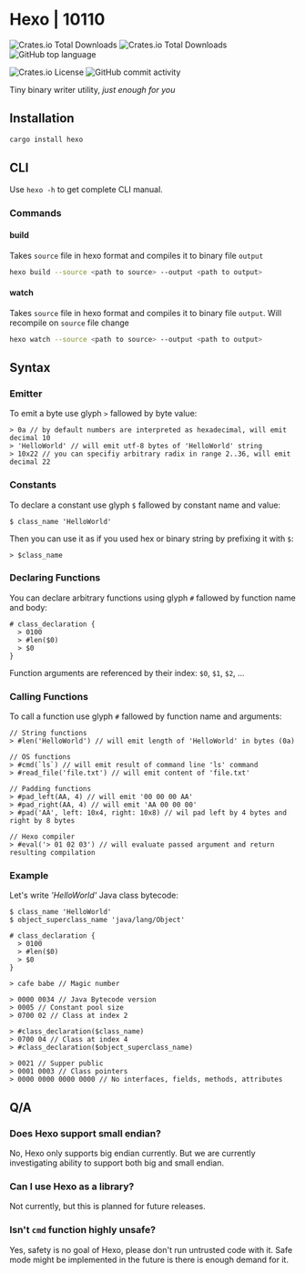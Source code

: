 # Hexo | 10110

![Crates.io Total Downloads](https://img.shields.io/crates/v/hexo?label=version)
![Crates.io Total Downloads](https://img.shields.io/crates/d/hexo?logo=rust&label=crates.io%20downloads)
![GitHub top language](https://img.shields.io/github/languages/top/lexa-diky/hexo?logo=rust)

![Crates.io License](https://img.shields.io/crates/l/hexo?logo=apache)
![GitHub commit activity](https://img.shields.io/github/commit-activity/m/lexa-diky/hexo?logo=github)

Tiny binary writer utility, _just enough for you_

## Installation

```bash
cargo install hexo
```

## CLI

Use `hexo -h` to get complete CLI manual.

### Commands

#### build

Takes `source` file in hexo format and compiles it to binary file `output`

```bash
hexo build --source <path to source> --output <path to output>
```

#### watch

Takes `source` file in hexo format and compiles it to binary file `output`. Will recompile on `source` file change

```bash
hexo watch --source <path to source> --output <path to output>
```


## Syntax

### Emitter

To emit a byte use glyph `>` fallowed by byte value:

```hexo
> 0a // by default numbers are interpreted as hexadecimal, will emit decimal 10
> 'HelloWorld' // will emit utf-8 bytes of 'HelloWorld' string
> 10x22 // you can specifiy arbitrary radix in range 2..36, will emit decimal 22
```

### Constants

To declare a constant use glyph `$` fallowed by constant name and value:

```hexo
$ class_name 'HelloWorld'
```

Then you can use it as if you used hex or binary string by prefixing it with `$`:

```hexo
> $class_name
```

### Declaring Functions

You can declare arbitrary functions using glyph `#` fallowed by function name and body:

```hexo
# class_declaration {
  > 0100
  > #len($0)
  > $0
}
```

Function arguments are referenced by their index: `$0`, `$1`, `$2`, ...

### Calling Functions

To call a function use glyph `#` fallowed by function name and arguments:

```hexo
// String functions
> #len('HelloWorld') // will emit length of 'HelloWorld' in bytes (0a)

// OS functions
> #cmd(`ls`) // will emit result of command line 'ls' command
> #read_file('file.txt') // will emit content of 'file.txt'

// Padding functions
> #pad_left(AA, 4) // will emit '00 00 00 AA'
> #pad_right(AA, 4) // will emit 'AA 00 00 00'
> #pad('AA', left: 10x4, right: 10x8) // wil pad left by 4 bytes and right by 8 bytes

// Hexo compiler
> #eval('> 01 02 03') // will evaluate passed argument and return resulting compilation
```

### Example

Let's write _'HelloWorld'_ Java class bytecode:

```hexo
$ class_name 'HelloWorld'
$ object_superclass_name 'java/lang/Object'

# class_declaration {
  > 0100
  > #len($0)
  > $0
}

> cafe babe // Magic number

> 0000 0034 // Java Bytecode version
> 0005 // Constant pool size
> 0700 02 // Class at index 2

> #class_declaration($class_name)
> 0700 04 // Class at index 4
> #class_declaration($object_superclass_name)

> 0021 // Supper public
> 0001 0003 // Class pointers
> 0000 0000 0000 0000 // No interfaces, fields, methods, attributes
```

## Q/A

### Does Hexo support small endian?

No, Hexo only supports big endian currently. But we are currently investigating ability to support
both big and small endian.

### Can I use Hexo as a library?

Not currently, but this is planned for future releases.

### Isn't `cmd` function highly unsafe?

Yes, safety is no goal of Hexo, please don't run untrusted code with it.
Safe mode might be implemented in the future is there is enough demand for it.
